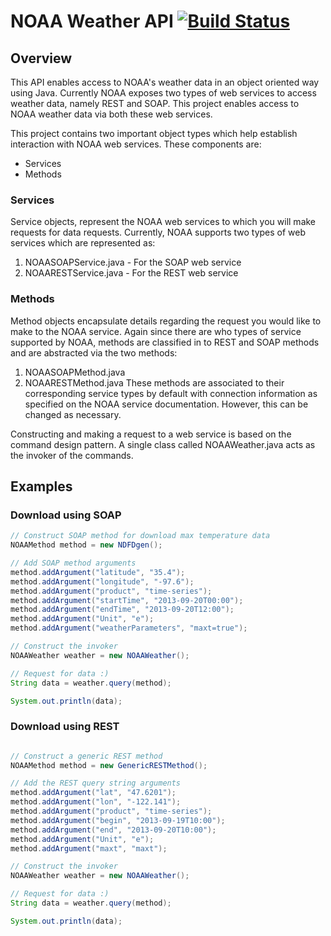 # NOAA Weather API [![Build Status](https://travis-ci.org/sudohippie/weather-noaa.png)](https://travis-ci.org/sudohippie/weather-noaa)

## Overview

This API enables access to NOAA's weather data in an object oriented way using Java. Currently NOAA exposes two types of web services to access weather data, namely REST and SOAP. This project enables access to NOAA weather data via both these web services.

This project contains two important object types which help establish interaction with NOAA web services. These components are:
* Services
* Methods

###  Services
Service objects, represent the NOAA web services to which you will make requests for data requests. Currently,  NOAA supports two types of web services which are represented as:
1. NOAASOAPService.java - For the SOAP web service
2. NOAARESTService.java - For the REST web service

### Methods
Method objects encapsulate details regarding the request you would like to make to the NOAA service. Again since there are who types of service supported by NOAA, methods are classified in to REST and SOAP methods and are abstracted via the two methods:
1. NOAASOAPMethod.java
2. NOAARESTMethod.java
These methods are associated to their corresponding service types by default with connection information as specified on the NOAA service documentation. However, this can be changed as necessary.

Constructing and making a request to a web service is based on the command design pattern. A single class called NOAAWeather.java acts as the invoker of the commands.

## Examples

### Download using SOAP

```java
// Construct SOAP method for download max temperature data
NOAAMethod method = new NDFDgen();

// Add SOAP method arguments
method.addArgument("latitude", "35.4");
method.addArgument("longitude", "-97.6");
method.addArgument("product", "time-series");
method.addArgument("startTime", "2013-09-20T00:00");
method.addArgument("endTime", "2013-09-20T12:00");
method.addArgument("Unit", "e");
method.addArgument("weatherParameters", "maxt=true");

// Construct the invoker
NOAAWeather weather = new NOAAWeather();

// Request for data :)
String data = weather.query(method);

System.out.println(data);
```

### Download using REST
```java

// Construct a generic REST method
NOAAMethod method = new GenericRESTMethod();

// Add the REST query string arguments
method.addArgument("lat", "47.6201");
method.addArgument("lon", "-122.141");
method.addArgument("product", "time-series");
method.addArgument("begin", "2013-09-19T10:00");
method.addArgument("end", "2013-09-20T10:00");
method.addArgument("Unit", "e");
method.addArgument("maxt", "maxt");

// Construct the invoker
NOAAWeather weather = new NOAAWeather();

// Request for data :)
String data = weather.query(method);

System.out.println(data);
```


